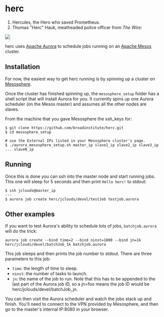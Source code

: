 # herc

1. Hercules, the Hero who saved Prometheus.
2. Thomas "Herc" Hauk, meatheaded police officer from *The Wire*:

![](http://upload.wikimedia.org/wikipedia/en/1/12/The_Wire_Herc.jpg)

herc uses [Apache Aurora](http://aurora.incubator.apache.org/) to schedule jobs running on an [Apache Mesos](http://mesos.apache.org/) cluster.

## Installation

For now, the easiest way to get herc running is by spinning up a cluster on [Mesosphere](https://google.mesosphere.com/).

Once the cluster has finished spinning up, the `mesosphere_setup` folder has a shell script that will install Aurora for you. It currently spins up one Aurora scheduler (on the Mesos master) and assumes all the other nodes are slaves.

From the machine that you gave Mesosphere the ssh_keys for:

```
$ git clone https://github.com/broadinstitute/herc.git
$ cd mesosphere_setup

# use the External IPs listed in your Mesosphere cluster's page.
$ ./aurora_mesosphere_setup.sh master_ip slave1_ip slave2_ip slave3_ip ... slaveN_ip
```

## Running

Once this is done you can ssh into the master node and start running jobs. This one will sleep for 5 seconds and then print `Hello herc!` to stdout:

```
$ ssh jclouds@master_ip
---
$ aurora job create herc/jclouds/devel/testJob testjob.aurora
```

## Other examples

If you want to test Aurora's ability to schedule lots of jobs, `batchjob.aurora` will do the trick:

```
aurora job create --bind time=2 --bind ninst=1000 --bind jn=1k herc/jclouds/devel/batchJob_1k batchjob.aurora
```

This job sleeps and then prints the job number to stdout. There are three parameters to this job:

* `time`: the length of time to sleep.
* `ninst`: the number of tasks to launch.
* `jn`: the name of the job to run. Note that this has to be appended to the last part of the Aurora job ID, so a jn=foo means the job ID would be herc/jclouds/devel/batchJob_jn.

You can then visit the Aurora scheduler and watch the jobs stack up and finish. You'll need to connect to the VPN provided by Mesosphere, and then go to the master's internal IP:8080 in your browser.
